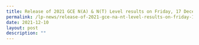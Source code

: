 ```yaml
---
title: Release of 2021 GCE N(A) & N(T) Level results on Friday, 17 December 2021
permalink: /lp-news/release-of-2021-gce-na-nt-level-results-on-friday-17-december-2021/
date: 2021-12-10
layout: post
description: ""
---
```

